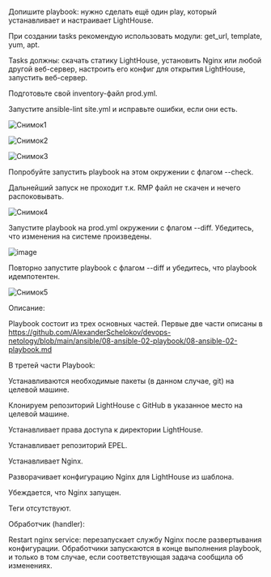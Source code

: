 Допишите playbook: нужно сделать ещё один play, который устанавливает и настраивает LightHouse.

При создании tasks рекомендую использовать модули: get_url, template, yum, apt.

Tasks должны: скачать статику LightHouse, установить Nginx или любой другой веб-сервер, настроить его конфиг для открытия LightHouse, запустить веб-сервер.

Подготовьте свой inventory-файл prod.yml.

Запустите ansible-lint site.yml и исправьте ошибки, если они есть.

![Снимок1](https://github.com/AlexanderSchelokov/devops-netology/assets/121572590/64f2157b-6f8d-4599-9c34-40fe186b69c9)

![Снимок2](https://github.com/AlexanderSchelokov/devops-netology/assets/121572590/0d5f17ed-1cc2-4e9c-9424-b2450de04ab2)

![Снимок3](https://github.com/AlexanderSchelokov/devops-netology/assets/121572590/c14cc803-89aa-430a-adce-606d0464ad97)

Попробуйте запустить playbook на этом окружении с флагом --check.

Дальнейший запуск не проходит т.к. RMP файл не скачен и нечего распоковывать.

![Снимок4](https://github.com/AlexanderSchelokov/devops-netology/assets/121572590/c516cbd8-664f-4297-81a6-dd1583c25894)

Запустите playbook на prod.yml окружении с флагом --diff. Убедитесь, что изменения на системе произведены.

![image](https://github.com/AlexanderSchelokov/devops-netology/assets/121572590/ff7d4f90-cf40-484d-9ab8-86bf9635629f)

Повторно запустите playbook с флагом --diff и убедитесь, что playbook идемпотентен.

![Снимок5](https://github.com/AlexanderSchelokov/devops-netology/assets/121572590/1d1e7391-986c-46ee-845d-ab200b314933)

Описание:

Playbook состоит из трех основных частей. Первые две части описаны в https://github.com/AlexanderSchelokov/devops-netology/blob/main/ansible/08-ansible-02-playbook/08-ansible-02-playbook.md

В третей части Playbook:

Устанавливаются  необходимые пакеты (в данном случае, git) на целевой машине.

Клонируем репозиторий LightHouse с GitHub в указанное место на целевой машине.

Устанавливает права доступа к директории LightHouse.

Устанавливает репозиторий EPEL.

Устанавливает Nginx.

Разворачивает конфигурацию Nginx для LightHouse из шаблона.

Убеждается, что Nginx запущен.

Теги  отсутствуют.

Обработчик (handler):

Restart nginx service: перезапускает службу Nginx после развертывания конфигурации. Обработчики запускаются в конце выполнения playbook, и только в том случае, если соответствующая задача сообщила об изменениях.
